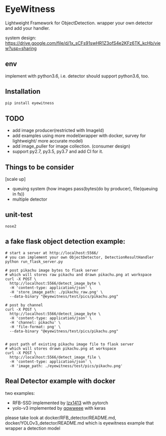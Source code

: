 # EyeWitness
Lightweight Framework for ObjectDetection.
wrapper your own detector and add your handler.

system design:
https://drive.google.com/file/d/1x_sCFs91swHR1Z3ofS4e2KFz6TK_kcHb/view?usp=sharing


## env
implement with python3.6, i.e. detector should support python3.6, too.


## Installation
```bash
pip install eyewitness
```


## TODO
- add image producer(restricted with ImageId)
- add examples using more model(wrapper with docker, survey for lightweight/ more accurate model)
- add image_puller for image collection. (consumer design)
- support py2.7, py3.5, py3.7 and add CI for it.


## Things to be consider
[scale up]
- queuing system (how images pass(bytes(do by producer), file(queuing in fs))
- multiple detector


## unit-test
```
nose2
```

## a fake flask object detection example:
```
# start a server at http://localhost:5566/
# you can implement your own ObjectDetector, DetectionResultHandler
python run_flask_server.py

# post pikachu image bytes to flask server
# which will stores raw pikachu and drawn pikachu.png at workspace
curl -X POST \
  http://localhost:5566/detect_image_byte \
  -H 'content-type: application/json' \
  -H 'store_image_path: ./pikachu_raw.png' \
  --data-binary "@eyewitness/test/pics/pikachu.png"

# post by channel
curl -X POST \
  http://localhost:5566/detect_image_byte \
  -H 'content-type: application/json' \
  -H 'channel: pikachu' \
  -H 'file-format: png' \
  --data-binary "@eyewitness/test/pics/pikachu.png"


# post path of existing pikachu image file to flask server
# which will stores drawn pikachu.png at workspace
curl -X POST \
  http://localhost:5566/detect_image_file \
  -H 'content-type: application/json' \
  -H 'image_path: ./eyewitness/test/pics/pikachu.png'
```


## Real Detector example with docker
two examples: 
- RFB-SSD implemented by [lzx1413](https://github.com/lzx1413/PytorchSSD) with pytorch
- yolo-v3 implemented by [qqwweee](https://github.com/qqwweee/keras-yolo3) with keras

please take look at docker/RFB_detector/README.md, docker/YOLOv3_detector/README.md
which is eyewitness example that wrapper a detection model
